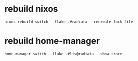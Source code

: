 

# rebuild nixos

```nixos-rebuild switch --flake .#radiata --recreate-lock-file```

# rebuild home-manager

```home-manager switch --flake .#lis@radiata --show-trace```
